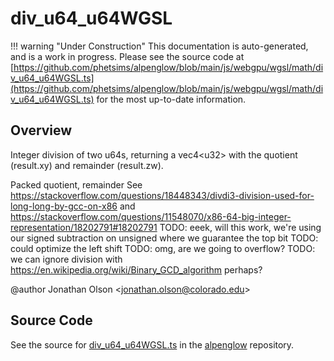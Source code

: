 # div_u64_u64WGSL

!!! warning "Under Construction"
    This documentation is auto-generated, and is a work in progress. Please see the source code at
    [https://github.com/phetsims/alpenglow/blob/main/js/webgpu/wgsl/math/div_u64_u64WGSL.ts](https://github.com/phetsims/alpenglow/blob/main/js/webgpu/wgsl/math/div_u64_u64WGSL.ts) for the most up-to-date information.

## Overview

Integer division of two u64s, returning a vec4&lt;u32&gt; with the quotient (result.xy) and remainder (result.zw).

Packed quotient, remainder
See https://stackoverflow.com/questions/18448343/divdi3-division-used-for-long-long-by-gcc-on-x86
and https://stackoverflow.com/questions/11548070/x86-64-big-integer-representation/18202791#18202791
TODO: eeek, will this work, we're using our signed subtraction on unsigned where we guarantee the top bit
TODO: could optimize the left shift
TODO: omg, are we going to overflow?
TODO: we can ignore division with https://en.wikipedia.org/wiki/Binary_GCD_algorithm perhaps?

@author Jonathan Olson &lt;jonathan.olson@colorado.edu&gt;



## Source Code

See the source for [div_u64_u64WGSL.ts](https://github.com/phetsims/alpenglow/blob/main/js/webgpu/wgsl/math/div_u64_u64WGSL.ts) in the [alpenglow](https://github.com/phetsims/alpenglow) repository.
